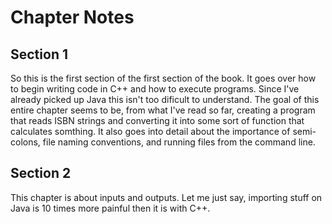 # Chapter Notes

## Section 1

So this is the first section of the first section of the book. It goes over how to begin writing code in C++ and how to execute programs. Since I've already picked up Java this isn't too dificult to understand. The goal of this entire chapter seems to be, from what I've read so far, creating a program that reads ISBN strings and converting it into some sort of function that calculates somthing. It also goes into detail about the importance of semi-colons, file naming conventions, and running files from the command line.

## Section 2

This chapter is about inputs and outputs. Let me just say, importing stuff on Java is 10 times more painful then it is with C++.
